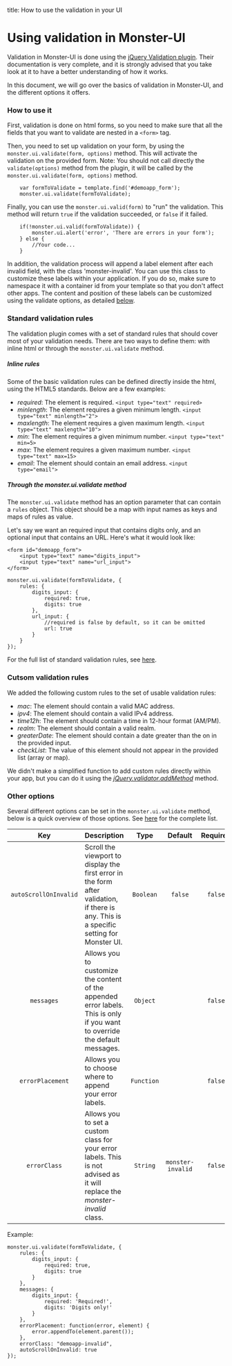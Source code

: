 title: How to use the validation in your UI

# Using validation in Monster-UI

Validation in Monster-UI is done using the [jQuery Validation plugin][jquery_validation_plugin]. Their documentation is very complete, and it is strongly advised that you take look at it to have a better understanding of how it works.

In this document, we will go over the basics of validation in Monster-UI, and the different options it offers.

### How to use it

First, validation is done on html forms, so you need to make sure that all the fields that you want to validate are nested in a `<form>` tag.

Then, you need to set up validation on your form, by using the `monster.ui.validate(form, options)` method. This will activate the validation on the provided form.
Note: You should not call directly the `validate(options)` method from the plugin, it will be called by the `monster.ui.validate(form, options)` method.

```
	var formToValidate = template.find('#demoapp_form');
	monster.ui.validate(formToValidate);
```

Finally, you can use the `monster.ui.valid(form)` to "run" the validation. This method will return `true` if the validation succeeded, or `false` if it failed.

```
	if(!monster.ui.valid(formToValidate)) {
		monster.ui.alert('error', 'There are errors in your form');
	} else {
		//Your code...
	}
```

In addition, the validation process will append a label element after each invalid field, with the class 'monster-invalid'. You can use this class to customize these labels within your application. If you do so, make sure to namespace it with a container id from your template so that you don't affect other apps.
The content and position of these labels can be customized using the validate options, as detailed [below](#other-options).

### Standard validation rules

The validation plugin comes with a set of standard rules that should cover most of your validation needs. There are two ways to define them: with inline html or through the `monster.ui.validate` method.

##### Inline rules

Some of the basic validation rules can be defined directly inside the html, using the HTML5 standards. Below are a few examples:

*	_required_: The element is required.
`<input type="text" required>`
*	_minlength_: The element requires a given minimum length.
`<input type="text" minlength="2">`
*	_maxlength_: The element requires a given maximum length.
`<input type="text" maxlength="10">`
*	_min_: The element requires a given minimum number.
`<input type="text" min=5>`
*	_max_: The element requires a given maximum number.
`<input type="text" max=15>`
*	_email_: The element should contain an email address.
`<input type="email">`

##### Through the _monster.ui.validate_ method

The `monster.ui.validate` method has an option parameter that can contain a `rules` object. This object should be a map with input names as keys and maps of rules as value.

Let's say we want an required input that contains digits only, and an optional input that contains an URL. Here's what it would look like:

```
<form id="demoapp_form">
	<input type="text" name="digits_input">
	<input type="text" name="url_input">
</form>
```
```
monster.ui.validate(formToValidate, {
	rules: {
		digits_input: {
			required: true,
			digits: true
		},
		url_input: {
			//required is false by default, so it can be omitted
			url: true
		}
	}
});
```

For the full list of standard validation rules, see [here][validation_methods].

### Cutsom validation rules

We added the following custom rules to the set of usable validation rules:

*	_mac_: The element should contain a valid MAC address.
*	_ipv4_: The element should contain a valid IPv4 address.
*	_time12h_: The element should contain a time in 12-hour format (AM/PM).
*	_realm_: The element should contain a valid realm.
*	_greaterDate_: The element should contain a date greater than the on in the provided input.
*	_checkList_: The value of this element should not appear in the provided list (array or map).

We didn't make a simplified function to add custom rules directly within your app, but you can do it using the [_jQuery.validator.addMethod_][add_method] method.

### Other options

Several different options can be set in the `monster.ui.validate` method, below is a quick overview of those options. See [here][validate] for the complete list.

Key | Description | Type | Default | Required
:-: | --- | :-: | :-: | :-:
`autoScrollOnInvalid` | Scroll the viewport to display the first error in the form after validation, if there is any. This is a specific setting for Monster UI. | `Boolean` | `false` | `false`
`messages` | Allows you to customize the content of the appended error labels. This is only if you want to override the default messages. | `Object` | | `false`
`errorPlacement` | Allows you to choose where to append your error labels. | `Function` | | `false`
`errorClass` | Allows you to set a custom class for your error labels. This is not advised as it will replace the _monster-invalid_ class. | `String` | `monster-invalid` | `false`

Example:

```
monster.ui.validate(formToValidate, {
	rules: {
		digits_input: {
			required: true,
			digits: true
		}
	},
	messages: {
		digits_input: {
			required: 'Required!',
			digits: 'Digits only!'
		}
	},
	errorPlacement: function(error, element) {
		error.appendTo(element.parent());
	},
	errorClass: "demoapp-invalid",
	autoScrollOnInvalid: true
});
```

[jquery_validation_plugin]: http://jqueryvalidation.org/documentation/
[validation_methods]: http://jqueryvalidation.org/documentation/#list-of-built-in-validation-methods
[add_method]: http://jqueryvalidation.org/jQuery.validator.addMethod
[validate]: http://jqueryvalidation.org/validate
